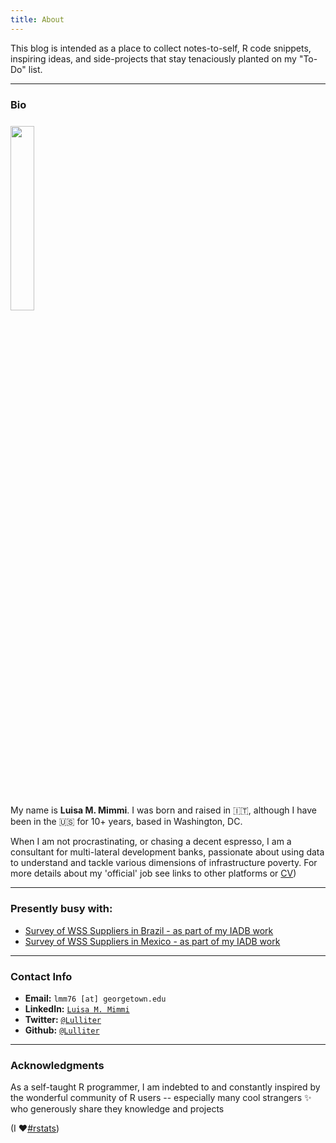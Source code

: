 ```yaml
---
title: About
---
```


This blog is intended as a place to collect notes-to-self, R code snippets, inspiring ideas, and side-projects that stay tenaciously planted on my "To-Do" list. 

---

### Bio

<img src="/./about_files/WB_portrait.jpg" style="float: top; margin-right: 15px; margin-top: 8px" alt="" width="27.5%" height="27.5%" /> 

My name is **Luisa M. Mimmi**. I was born and raised in :it:, although I have been in the :us: for 10+ years, based in Washington, DC. 

When I am not procrastinating, or chasing a decent espresso, I am a consultant for multi-lateral development banks, passionate about using data to understand and tackle various dimensions of infrastructure poverty. For more details about my 'official' job see links to other platforms or [CV](https://github.com/Lulliter/blog/cv_files/Luisa-M-Mimmi.pdf)) 

 
 

---

### Presently busy with: 

- [Survey of WSS Suppliers in Brazil - as part of my IADB work](https://lulliter.github.io/BrazilWaterSurvey/)
- [Survey of WSS Suppliers in Mexico - as part of my IADB work](https://lulliter.github.io/MexicoWaterSurvey/)
 
<!--
- "If You Give a Judge a Risk Score: Evidence from Kentucky Bail Decisions"
    - [Full text](/about_files/albright_judge_score.pdf) & [Slides](/about_files/slides/ecineq_19.pdf) & [Blog post](https://thelittledataset.com/2019/07/15/if-you-give-a-judge-a-risk-score/)     
    
-->
    
---

### Contact Info

- **Email:** `lmm76 [at] georgetown.edu`
- **LinkedIn:** [`Luisa M. Mimmi`](https://www.linkedin.com/in/luisa-m-mimmi/)
- **Twitter:** [`@Lulliter`](https://twitter.com/Lulliter)
- **Github:** [`@Lulliter`](https://github.com/Lulliter)


---

### Acknowledgments

As a self-taught R programmer, I am indebted to and constantly inspired by the wonderful community of R users -- especially many cool strangers :sparkles: who generously share they knowledge and projects 

(I :heart:[#rstats](https://twitter.com/hashtag/rstats))

